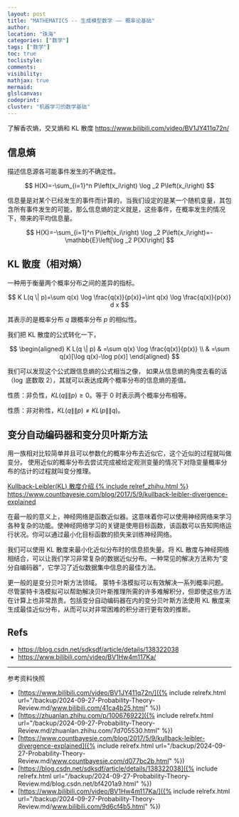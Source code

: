```yaml
---
layout: post
title: "MATHEMATICS -- 生成模型数学 —— 概率论基础"
author:
location: "珠海"
categories: ["数学"]
tags: ["数学"]
toc: true
toclistyle:
comments:
visibility:
mathjax: true
mermaid:
glslcanvas:
codeprint:
cluster: "机器学习的数学基础"
---
```


了解香农熵，交叉熵和 KL 散度
<https://www.bilibili.com/video/BV1JY411q72n/>


## 信息熵

描述信息源各可能事件发生的不确定性。

$$
H(X)=-\sum_{i=1}^n P\left(x_i\right) \log _2 P\left(x_i\right)
$$

信息量是对某个已经发生的事件而计算的，当我们设定的是某一个随机变量，其包含所有事件发生的可能，那么信息熵的定义就是，这些事件，在概率发生的情况下，带来的平均信息量。

$$
H(X)=-\sum_{i=1}^n P\left(x_i\right) \log _2 P\left(x_i\right)=-\mathbb{E}\left[\log _2 P(X)\right]
$$


## KL 散度（相对熵）

一种用于衡量两个概率分布之间的差异的指标。

$$
K L(q \| p)=\sum q(x) \log \frac{q(x)}{p(x)}=\int q(x) \log \frac{q(x)}{p(x)} d x
$$

其表示的是概率分布 $q$ 跟概率分布 $p$ 的相似性。

我们把 KL 散度的公式转化一下，

$$
\begin{aligned}
K L(q \| p) & =\sum q(x) \log \frac{q(x)}{p(x)} \\
& =\sum q(x)[\log q(x)-\log p(x)]
\end{aligned}
$$

我们可以发现这个公式跟信息熵的公式相当之像，
如果从信息熵的角度去看的话（$\log$ 底数取 $2$），其就可以表达成两个概率分布的信息熵的差值。

性质：非负性，$K L(q \|\| p) \geq 0$。等于 $0$ 时表示两个概率分布相等。

性质：非对称性，$K L(q \|\| p) \neq K L(p \|\| q)$。


## 变分自动编码器和变分贝叶斯方法

用一族相对比较简单并且可以参数化的概率分布去近似它，这个近似的过程就叫做变分。
使用近似的概率分布去尝试完成被给定观测变量的情况下对隐变量概率分布的估计的过程就叫变分推理。

[Kullback-Leibler(KL) 散度介绍 {% include relref_zhihu.html %}](https://zhuanlan.zhihu.com/p/100676922)
<https://www.countbayesie.com/blog/2017/5/9/kullback-leibler-divergence-explained>

在最一般的意义上，神经网络是函数近似器。这意味着你可以使用神经网络来学习各种复杂的功能。使神经网络学习的关键是使用目标函数，该函数可以告知网络运行状况。你可以通过最小化目标函数的损失来训练神经网络。

我们可以使用 KL 散度来最小化近似分布时的信息损失量。将 KL 散度与神经网络相结合，可以让我们学习非常复杂的数据近似分布。一种常见的解决方法称为“变分自编码器”，它学习了近似数据集中信息的最佳方法。

更一般的是变分贝叶斯方法领域。
蒙特卡洛模拟可以有效解决一系列概率问题。尽管蒙特卡洛模拟可以帮助解决贝叶斯推理所需的许多难解积分，但即使这些方法在计算上也非常昂贵。包括变分自动编码器在内的变分贝叶斯方法使用 KL 散度来生成最佳近似分布，从而可以对非常困难的积分进行更有效的推断。


## Refs

* <https://blog.csdn.net/sdksdf/article/details/138322038>
* <https://www.bilibili.com/video/BV1Hw4m117Ka/>



<hr class='reviewline'/>
<p class='reviewtip'><script type='text/javascript' src='{% include relref.html url="/assets/reviewjs/blogs/2024-09-27-Probability-Theory-Review.md.js" %}'></script></p>
<font class='ref_snapshot'>参考资料快照</font>

- [https://www.bilibili.com/video/BV1JY411q72n/]({% include relrefx.html url="/backup/2024-09-27-Probability-Theory-Review.md/www.bilibili.com/41ca4b25.html" %})
- [https://zhuanlan.zhihu.com/p/100676922]({% include relrefx.html url="/backup/2024-09-27-Probability-Theory-Review.md/zhuanlan.zhihu.com/7d705530.html" %})
- [https://www.countbayesie.com/blog/2017/5/9/kullback-leibler-divergence-explained]({% include relrefx.html url="/backup/2024-09-27-Probability-Theory-Review.md/www.countbayesie.com/d077bc2b.html" %})
- [https://blog.csdn.net/sdksdf/article/details/138322038]({% include relrefx.html url="/backup/2024-09-27-Probability-Theory-Review.md/blog.csdn.net/bf4201a9.html" %})
- [https://www.bilibili.com/video/BV1Hw4m117Ka/]({% include relrefx.html url="/backup/2024-09-27-Probability-Theory-Review.md/www.bilibili.com/9d6cf4b5.html" %})

